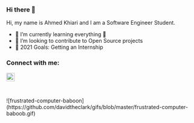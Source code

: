 ### Hi there 👋 
Hi, my name is Ahmed Khiari and I am a Software Engineer Student.
- 🌱 I’m currently learning everything 🤣
- 👯 I’m looking to contribute to Open Source projects
- 🥅 2021 Goals: Getting an Internship

### Connect with me:
[<img align="left" alt="codeSTACKr | LinkedIn" width="22px" src="https://cdn.jsdelivr.net/npm/simple-icons@v3/icons/linkedin.svg" />][linkedin]
<br/><br/>

<br/>
![frustrated-computer-baboon](https://github.com/davidtheclark/gifs/blob/master/frustrated-computer-baboob.gif)


[linkedin]: https://www.linkedin.com/in/ahmedkr/













